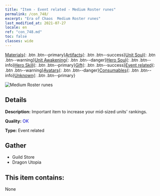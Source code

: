 ```yaml
---
title: "Item - Event related - Medium Roster runes"
permalink: /con_748/
excerpt: "Era of Chaos  Medium Roster runes"
last_modified_at: 2021-07-27
locale: en
ref: "con_748.md"
toc: false
classes: wide
---
```

 [Materials](/Items/){: .btn .btn--primary}[Artifacts](/Items/Artifacts/){: .btn .btn--success}[Unit Soul](/Items/UnitSoul/){: .btn .btn--warning}[Unit Awakening](/Items/UnitAwakening/){: .btn .btn--danger}[Hero Soul](/Items/HeroSoul/){: .btn .btn--info}[Hero Skill](/Items/HeroSkill/){: .btn .btn--primary}[Gift](/Items/Gift/){: .btn .btn--success}[Event related](/Items/Events/){: .btn .btn--warning}[Avatars](/Items/Avatars/){: .btn .btn--danger}[Consumables](/Items/Consumables/){: .btn .btn--info}[Unknown](/Items/Unknown/){: .btn .btn--primary}

 ![Medium Roster runes](/images/t/i_tool_tujian7.png)

## Details
 **Description:** Important item to increase your mid-sized units' rankings.

 **Quality:** <span style="color: #0000CD">OK</span>

 **Type:** Event related

## Gather

*    Guild Store 
*    Dragon Utopia 

## This item contains:

  None

